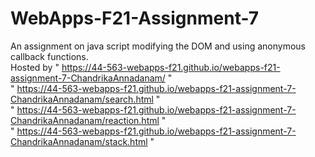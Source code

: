 # WebApps-F21-Assignment-7
An assignment on java script modifying the DOM and using anonymous callback functions.
 <br> 
 Hosted by " https://44-563-webapps-f21.github.io/webapps-f21-assignment-7-ChandrikaAnnadanam/ " 
  <br> 
  " https://44-563-webapps-f21.github.io/webapps-f21-assignment-7-ChandrikaAnnadanam/search.html " 
   <br> 
   " https://44-563-webapps-f21.github.io/webapps-f21-assignment-7-ChandrikaAnnadanam/reaction.html " 
    <br> 
   " https://44-563-webapps-f21.github.io/webapps-f21-assignment-7-ChandrikaAnnadanam/stack.html " 